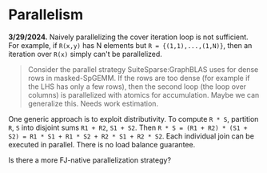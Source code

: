 # Parallelism

**3/29/2024.**
Naively parallelizing the cover iteration loop is not sufficient.
For example, if `R(x,y)` has N elements but `R = {(1,1),...,(1,N)}`,
then an iteration over `R(x)` simply can't be parallelized.

> Consider the parallel strategy SuiteSparse:GraphBLAS uses for dense rows in
> masked-SpGEMM. If the rows are too dense (for example if the LHS has only a
> few rows), then the second loop (the loop over columns) is parallelized with
> atomics for accumulation. Maybe we can generalize this. Needs work estimation.

One generic approach is to exploit distributivity.
To compute `R * S`, partition `R`, `S` into disjoint sums `R1 + R2`, `S1 + S2`.
Then `R * S = (R1 + R2) * (S1 + S2) = R1 * S1 + R1 * S2 + R2 * S1 + R2 * S2`.
Each individual join can be executed in parallel.
There is no load balance guarantee.

Is there a more FJ-native parallelization strategy?
